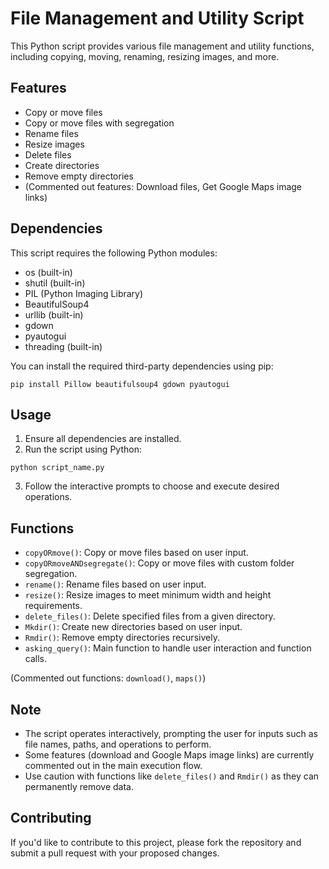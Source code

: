 # File Management and Utility Script

This Python script provides various file management and utility functions, including copying, moving, renaming, resizing images, and more.

## Features

- Copy or move files
- Copy or move files with segregation
- Rename files
- Resize images
- Delete files
- Create directories
- Remove empty directories
- (Commented out features: Download files, Get Google Maps image links)

## Dependencies

This script requires the following Python modules:

- os (built-in)
- shutil (built-in)
- PIL (Python Imaging Library)
- BeautifulSoup4
- urllib (built-in)
- gdown
- pyautogui
- threading (built-in)

You can install the required third-party dependencies using pip:

```
pip install Pillow beautifulsoup4 gdown pyautogui
```

## Usage

1. Ensure all dependencies are installed.
2. Run the script using Python:

```
python script_name.py
```

3. Follow the interactive prompts to choose and execute desired operations.

## Functions

- `copyORmove()`: Copy or move files based on user input.
- `copyORmoveANDsegregate()`: Copy or move files with custom folder segregation.
- `rename()`: Rename files based on user input.
- `resize()`: Resize images to meet minimum width and height requirements.
- `delete_files()`: Delete specified files from a given directory.
- `Mkdir()`: Create new directories based on user input.
- `Rmdir()`: Remove empty directories recursively.
- `asking_query()`: Main function to handle user interaction and function calls.

(Commented out functions: `download()`, `maps()`)

## Note

- The script operates interactively, prompting the user for inputs such as file names, paths, and operations to perform.
- Some features (download and Google Maps image links) are currently commented out in the main execution flow.
- Use caution with functions like `delete_files()` and `Rmdir()` as they can permanently remove data.

## Contributing

If you'd like to contribute to this project, please fork the repository and submit a pull request with your proposed changes.

